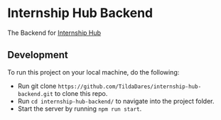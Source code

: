 # Internship Hub Backend

The Backend for [Internship Hub](https://internshiphub.vercel.app/)

## Development

To run this project on your local machine, do the following:

- Run git clone `https://github.com/TildaDares/internship-hub-backend.git` to clone this repo.
- Run `cd internship-hub-backend/` to navigate into the project folder.
- Start the server by running `npm run start`.

